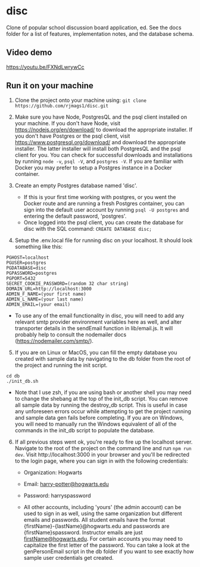 # disc
Clone of popular school discussion board application, ed. See the
docs folder for a list of features, implementation notes, and the
database schema.


## Video demo
https://youtu.be/FXNdLwrywCc


## Run it on your machine
1. Clone the project onto your machine using:
```git clone https://github.com/rjmags1/disc.git```

2. Make sure you have Node, PostgresQL and the psql client installed on your 
machine. If you don't have Node, visit https://nodejs.org/en/download/ to download the appropriate installer. If you don't have Postgres or the psql client, visit https://www.postgresql.org/download/ and download the appropriate installer. The latter installer will install both PostgresQL and the psql client for you. You can check for successful downloads and installations by running 
`node -v`, `psql -V`, and `postgres -V`.
If you are familiar with Docker you may prefer to setup a Postgres instance in a Docker container.

3. Create an empty Postgres database named 'disc'. 
    - If this is your first time working with postgres, or you went the Docker route and are running a fresh Postgres container, you can sign into the default user account by running 
    ```psql -U postgres```
    and entering the default password, 'postgres'. 
    - Once logged into the psql client,
    you can create the database for disc with the SQL command:
    ```CREATE DATABASE disc;```

4. Setup the .env.local file for running disc on your localhost. It should
look something like this:
```
PGHOST=localhost
PGUSER=postgres
PGDATABASE=disc
PGPASSWORD=postgres
PGPORT=5432
SECRET_COOKIE_PASSWORD=(random 32 char string)
DOMAIN_URL=http://localhost:3000
ADMIN_F_NAME=(your first name)
ADMIN_L_NAME=(your last name)
ADMIN_EMAIL=(your email)
```
- To use any of the email functionality in disc, you will need to
add any relevant smtp provider environment variables here as well, and alter
transporter details in the sendEmail function in lib/email.js. It will probably
help to consult the nodemailer docs (https://nodemailer.com/smtp/).

5. If you are on Linux or MacOS, you can fill the empty database you created
with sample data by navigating to the db folder from the root of the project 
and running the init script. 
```
cd db
./init_db.sh
```
- Note that I use zsh, if you are using bash or another shell you may need to 
change the shebang at the top of the init_db script. You can remove all sample
data by running the destroy_db script. This is useful in case any unforeseen
errors occur while attempting to get the project running and sample data gen
fails before completing. If you are on Windows, you will need to manually run the Windows equivalent of
all of the commands in the init_db script to populate the database.

6. If all previous steps went ok, you're ready to fire up the localhost server. Navigate to the root of the project on the command line and run
```npm run dev```.
Visit http://localhost:3000 in your browser and you'll be redirected to the login
page, where you can sign in with the following credentials:
    - Organization: Hogwarts
    - Email: harry-potter@hogwarts.edu
    - Password: harryspassword

    - All other accounts, including 'yours' (the admin account) can be used to sign in
    as well, using the same organization but different emails and passwords. All student emails have the format {firstName}-{lastName}@hogwarts.edu and passwords
    are {firstName}spassword. Instructor emails are just firstName@hogwarts.edu.
    For certain accounts you may need to capitalize the first letter of the password.
    You can take a look at the genPersonEmail script in the db folder if you want
    to see exactly how sample user credentials get created.